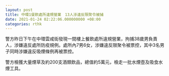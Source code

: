 ```yaml
---
layout: post
title: 中環1餐飲處所違規營業　13人涉違反限聚令被捕
date: 2021-01-24 02:22:06.000000000 +08:00
categories: rthk
---
```


警方昨日下午在中環雲咸街發現一間樓上餐飲處所違規營業，拘捕38歲男負責人，涉嫌違反處所防疫規例。處所內7男6女，涉嫌違反限聚令被票控，其中3名男子同時涉嫌違反吸煙條例再被票控。

警方檢獲大量煙草及約200支酒類飲品，總值約5萬元，檢走一批水煙壺及吸食水煙工具。
